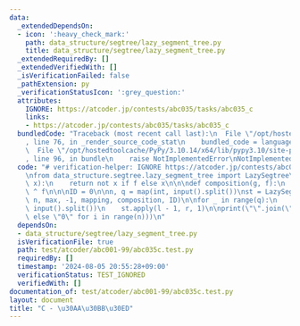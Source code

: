 ```yaml
---
data:
  _extendedDependsOn:
  - icon: ':heavy_check_mark:'
    path: data_structure/segtree/lazy_segment_tree.py
    title: data_structure/segtree/lazy_segment_tree.py
  _extendedRequiredBy: []
  _extendedVerifiedWith: []
  _isVerificationFailed: false
  _pathExtension: py
  _verificationStatusIcon: ':grey_question:'
  attributes:
    IGNORE: https://atcoder.jp/contests/abc035/tasks/abc035_c
    links:
    - https://atcoder.jp/contests/abc035/tasks/abc035_c
  bundledCode: "Traceback (most recent call last):\n  File \"/opt/hostedtoolcache/PyPy/3.10.14/x64/lib/pypy3.10/site-packages/onlinejudge_verify/documentation/build.py\"\
    , line 76, in _render_source_code_stat\n    bundled_code = language.bundle(\n\
    \  File \"/opt/hostedtoolcache/PyPy/3.10.14/x64/lib/pypy3.10/site-packages/onlinejudge_verify/languages/python.py\"\
    , line 96, in bundle\n    raise NotImplementedError\nNotImplementedError\n"
  code: "# verification-helper: IGNORE https://atcoder.jp/contests/abc035/tasks/abc035_c\n\
    \nfrom data_structure.segtree.lazy_segment_tree import LazySegtree\n\n\ndef mapping(f,\
    \ x):\n    return not x if f else x\n\n\ndef composition(g, f):\n    return g\
    \ ^ f\n\n\nID = 0\n\nn, q = map(int, input().split())\nst = LazySegtree([0] *\
    \ n, max, -1, mapping, composition, ID)\n\nfor _ in range(q):\n    l, r = map(int,\
    \ input().split())\n    st.apply(l - 1, r, 1)\n\nprint(\"\".join(\"1\" if st.get(i)\
    \ else \"0\" for i in range(n)))\n"
  dependsOn:
  - data_structure/segtree/lazy_segment_tree.py
  isVerificationFile: true
  path: test/atcoder/abc001-99/abc035c.test.py
  requiredBy: []
  timestamp: '2024-08-05 20:55:28+09:00'
  verificationStatus: TEST_IGNORED
  verifiedWith: []
documentation_of: test/atcoder/abc001-99/abc035c.test.py
layout: document
title: "C - \u30AA\u30BB\u30ED"
---
```

